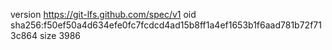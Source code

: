 version https://git-lfs.github.com/spec/v1
oid sha256:f50ef50a4d634efe0fc7fcdcd4ad15b8ff1a4ef1653b1f6aad781b72f713c864
size 3986
